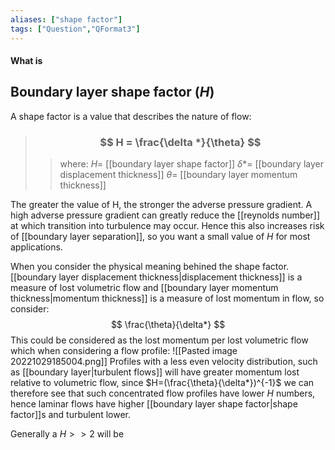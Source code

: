 ```yaml
---
aliases: ["shape factor"]
tags: ["Question","QFormat3"]
---
```


#### What is
## Boundary layer shape factor ($H$)
A shape factor is a value that describes the nature of flow:

> ### $$ H = \frac{\delta *}{\theta} $$ 
>> where:
>> $H=$ [[boundary layer shape factor]]
>> $\delta *=$ [[boundary layer displacement thickness]]
>> $\theta=$ [[boundary layer momentum thickness]]

The greater the value of H, the stronger the adverse pressure gradient. A high adverse pressure gradient can greatly reduce the [[reynolds number]] at which transition into turbulence may occur. Hence this also increases risk of [[boundary layer separation]], so you want a small value of $H$ for most applications.

When you consider the physical meaning behined the shape factor. [[boundary layer displacement thickness|displacement thickness]] is a measure of lost volumetric flow and [[boundary layer momentum thickness|momentum thickness]] is a measure of lost momentum in flow, so consider:
$$ \frac{\theta}{\delta*} $$
This could be considered as the lost momentum per lost volumetric flow which when considering a flow profile:
![[Pasted image 20221029185004.png]]
Profiles with a less even velocity distribution, such as [[boundary layer|turbulent flows]] will have greater momentum lost relative to volumetric flow, since $H=(\frac{\theta}{\delta*})^{-1}$ we can therefore see that such concentrated flow profiles have lower $H$ numbers, hence laminar flows have higher [[boundary layer shape factor|shape factor]]s and turbulent lower.

Generally a $H>>2$ will be
